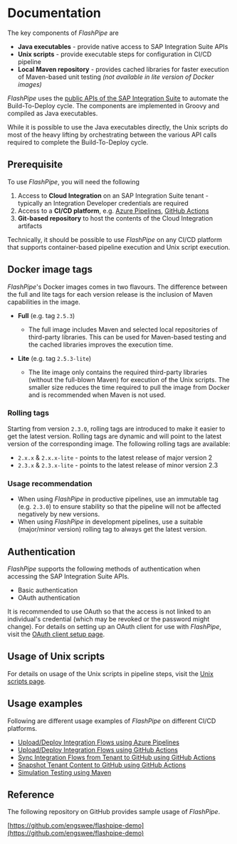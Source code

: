 # Documentation
The key components of _FlashPipe_ are
- **Java executables** - provide native access to SAP Integration Suite APIs
- **Unix scripts** - provide executable steps for configuration in CI/CD pipeline
- **Local Maven repository** - provides cached libraries for faster execution of Maven-based unit testing _(not available in lite version of Docker images)_

_FlashPipe_ uses the [public APIs of the SAP Integration Suite](https://api.sap.com/package/CloudIntegrationAPI?section=Artifacts) to automate the Build-To-Deploy cycle. The components are implemented in Groovy and compiled as Java executables.

While it is possible to use the Java executables directly, the Unix scripts do most of the heavy lifting by orchestrating between the various API calls required to complete the Build-To-Deploy cycle.

## Prerequisite
To use _FlashPipe_, you will need the following
1. Access to **Cloud Integration** on an SAP Integration Suite tenant - typically an Integration Developer credentials are required
2. Access to a **CI/CD platform**, e.g. [Azure Pipelines](https://azure.microsoft.com/en-us/services/devops/pipelines/), [GitHub Actions](https://github.com/features/actions)
3. **Git-based repository** to host the contents of the Cloud Integration artifacts

Technically, it should be possible to use _FlashPipe_ on any CI/CD platform that supports container-based pipeline execution and Unix script execution.

## Docker image tags
_FlashPipe_'s Docker images comes in two flavours. The difference between the full and lite tags for each version release is the inclusion of Maven capabilities in the image.
- **Full** (e.g. tag `2.5.3`)
  - The full image includes Maven and selected local repositories of third-party libraries. This can be used for Maven-based testing and the cached libraries improves the execution time.

- **Lite** (e.g. tag `2.5.3-lite`)
  - The lite image only contains the required third-party libraries (without the full-blown Maven) for execution of the Unix scripts. The smaller size reduces the time required to pull the image from Docker and is recommended when Maven is not used.

### Rolling tags
Starting from version `2.3.0`, rolling tags are introduced to make it easier to get the latest version. Rolling tags are dynamic and will point to the latest version of the corresponding image. The following rolling tags are available:
- `2.x.x` & `2.x.x-lite` - points to the latest release of major version 2
- `2.3.x` & `2.3.x-lite` - points to the latest release of minor version 2.3

### Usage recommendation
- When using _FlashPipe_ in productive pipelines, use an immutable tag (e.g. `2.3.0`) to ensure stability so that the pipeline will not be affected negatively by new versions.
- When using _FlashPipe_ in development pipelines, use a suitable (major/minor version) rolling tag to always get the latest version.

## Authentication
_FlashPipe_ supports the following methods of authentication when accessing the SAP Integration Suite APIs.
- Basic authentication
- OAuth authentication

It is recommended to use OAuth so that the access is not linked to an individual's credential (which may be revoked or the password might change). For details on setting up an OAuth client for use with _FlashPipe_, visit the [OAuth client setup page](oauth_client.md).

## Usage of Unix scripts
For details on usage of the Unix scripts in pipeline steps, visit the [Unix scripts page](unix-scripts.md).

## Usage examples
Following are different usage examples of _FlashPipe_ on different CI/CD platforms.
- [Upload/Deploy Integration Flows using Azure Pipelines](azure-pipelines-upload.md)
- [Upload/Deploy Integration Flows using GitHub Actions](github-actions-upload.md)
- [Sync Integration Flows from Tenant to GitHub using GitHub Actions](github-actions-sync.md)
- [Snapshot Tenant Content to GitHub using GitHub Actions](github-actions-snapshot.md)
- [Simulation Testing using Maven](simulation-testing.md)

## Reference
The following repository on GitHub provides sample usage of _FlashPipe_.

[https://github.com/engswee/flashpipe-demo](https://github.com/engswee/flashpipe-demo)